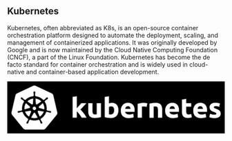 ## Kubernetes

Kubernetes, often abbreviated as K8s, is an open-source container orchestration platform designed to automate the deployment, scaling, and management of containerized applications. It was originally developed by Google and is now maintained by the Cloud Native Computing Foundation (CNCF), a part of the Linux Foundation. Kubernetes has become the de facto standard for container orchestration and is widely used in cloud-native and container-based application development.

<p>
  <img src="../images/kubernetes/kubernetes.png" style="width: 640px">
</p>